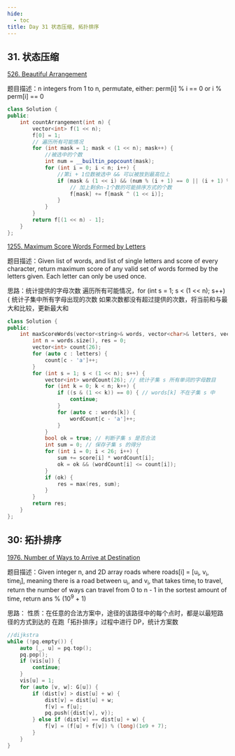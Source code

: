 ```yaml
---
hide:
  - toc
title: Day 31 状态压缩, 拓扑排序
---
```

## 31. 状态压缩

[526. Beautiful Arrangement](https://leetcode.cn/problems/beautiful-arrangement/)

题目描述：n integers from 1 to n, permutate, either: perm[i] % i == 0 or i % perm[i] == 0

```cpp
class Solution {
public:
    int countArrangement(int n) {
        vector<int> f(1 << n);
        f[0] = 1;
        // 遍历所有可能情况
        for (int mask = 1; mask < (1 << n); mask++) {
            //被选中的个数
            int num = __builtin_popcount(mask);
            for (int i = 0; i < n; i++) {
                //第i + 1位数被选中 && 可以被放到最高位上
                if (mask & (1 << i) && (num % (i + 1) == 0 || (i + 1) % num == 0)) {
                    // 加上剩余n-1个数的可能排序方式的个数
                    f[mask] += f[mask ^ (1 << i)];
                }
            }
        }
        return f[(1 << n) - 1];
    }
};
```
[1255. Maximum Score Words Formed by Letters](https://leetcode.cn/problems/maximum-score-words-formed-by-letters/)

题目描述：Given list of words, and list of single letters and score of every character, return maximum score of any valid set of words formed by the letters given. Each letter can only be used once.

思路：统计提供的字母次数
遍历所有可能情况，for (int s = 1; s < (1 << n); s++) {
统计子集中所有字母出现的次数
如果次数都没有超过提供的次数，将当前和与最大和比较，更新最大和
```cpp
class Solution {
public:
    int maxScoreWords(vector<string>& words, vector<char>& letters, vector<int>& score) {
        int n = words.size(), res = 0;
        vector<int> count(26);
        for (auto c : letters) {
            count[c - 'a']++;
        }
        for (int s = 1; s < (1 << n); s++) {
            vector<int> wordCount(26); // 统计子集 s 所有单词的字母数目
            for (int k = 0; k < n; k++) {
                if ((s & (1 << k)) == 0) { // words[k] 不在子集 s 中
                    continue;
                }
                for (auto c : words[k]) {
                    wordCount[c - 'a']++;
                }
            }
            bool ok = true; // 判断子集 s 是否合法
            int sum = 0; // 保存子集 s 的得分
            for (int i = 0; i < 26; i++) {
                sum += score[i] * wordCount[i];
                ok = ok && (wordCount[i] <= count[i]);
            }
            if (ok) {
                res = max(res, sum);
            }
        }
        return res;
    }
};
```

## 30: 拓扑排序
[1976. Number of Ways to Arrive at Destination](https://leetcode.cn/problems/number-of-ways-to-arrive-at-destination/)

题目描述：Given integer n, and 2D array roads where roads[i] = [u<sub>i</sub>, v<sub>i</sub>, time<sub>i</sub>], meaning there is a road between u<sub>i</sub>, and v<sub>i</sub>, that takes time<sub>i</sub> to travel, return the number of ways can travel from 0 to n - 1 in the sortest amount of time, return ans % (10<sup>9</sup> + 1)

思路：
性质：在任意的合法方案中，途径的该路径中的每个点时，都是以最短路径的方式到达的
在跑「拓扑排序」过程中进行 DP，统计方案数
```cpp
//dijkstra
while (!pq.empty()) {
    auto [_, u] = pq.top();
    pq.pop();
    if (vis[u]) {
        continue;
    }
    vis[u] = 1;
    for (auto [v, w]: G[u]) {
        if (dist[v] > dist[u] + w) {
            dist[v] = dist[u] + w;
            f[v] = f[u];
            pq.push({dist[v], v});
        } else if (dist[v] == dist[u] + w) {
            f[v] = (f[u] + f[v]) % (long)(1e9 + 7);
        }
    }
}
```